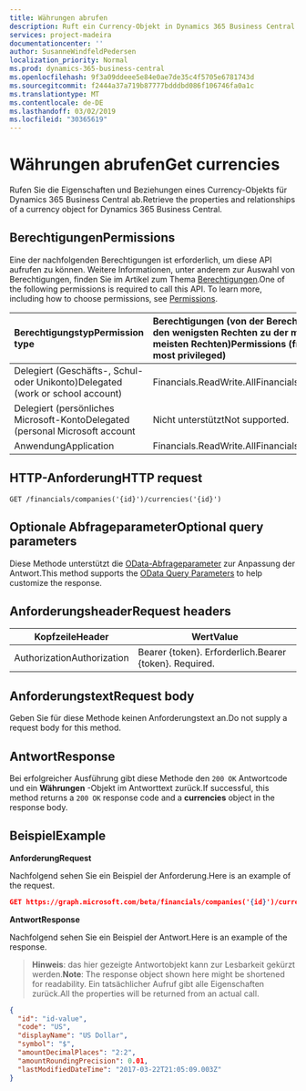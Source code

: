 ```yaml
---
title: Währungen abrufen
description: Ruft ein Currency-Objekt in Dynamics 365 Business Central ab.
services: project-madeira
documentationcenter: ''
author: SusanneWindfeldPedersen
localization_priority: Normal
ms.prod: dynamics-365-business-central
ms.openlocfilehash: 9f3a09ddeee5e84e0ae7de35c4f5705e6781743d
ms.sourcegitcommit: f2444a37a719b87777bdddbd086f106746fa0a1c
ms.translationtype: MT
ms.contentlocale: de-DE
ms.lasthandoff: 03/02/2019
ms.locfileid: "30365619"
---
```

# <a name="get-currencies"></a><span data-ttu-id="4f551-103">Währungen abrufen</span><span class="sxs-lookup"><span data-stu-id="4f551-103">Get currencies</span></span>
<span data-ttu-id="4f551-104">Rufen Sie die Eigenschaften und Beziehungen eines Currency-Objekts für Dynamics 365 Business Central ab.</span><span class="sxs-lookup"><span data-stu-id="4f551-104">Retrieve the properties and relationships of a currency object for Dynamics 365 Business Central.</span></span>

## <a name="permissions"></a><span data-ttu-id="4f551-105">Berechtigungen</span><span class="sxs-lookup"><span data-stu-id="4f551-105">Permissions</span></span>
<span data-ttu-id="4f551-p101">Eine der nachfolgenden Berechtigungen ist erforderlich, um diese API aufrufen zu können. Weitere Informationen, unter anderem zur Auswahl von Berechtigungen, finden Sie im Artikel zum Thema [Berechtigungen](/graph/permissions-reference).</span><span class="sxs-lookup"><span data-stu-id="4f551-p101">One of the following permissions is required to call this API. To learn more, including how to choose permissions, see [Permissions](/graph/permissions-reference).</span></span>

|<span data-ttu-id="4f551-108">Berechtigungstyp</span><span class="sxs-lookup"><span data-stu-id="4f551-108">Permission type</span></span> |<span data-ttu-id="4f551-109">Berechtigungen (von der Berechtigung mit den wenigsten Rechten zu der mit den meisten Rechten)</span><span class="sxs-lookup"><span data-stu-id="4f551-109">Permissions (from least to most privileged)</span></span>|
|:---------------|:------------------------------------------|
|<span data-ttu-id="4f551-110">Delegiert (Geschäfts-, Schul- oder Unikonto)</span><span class="sxs-lookup"><span data-stu-id="4f551-110">Delegated (work or school account)</span></span>|<span data-ttu-id="4f551-111">Financials.ReadWrite.All</span><span class="sxs-lookup"><span data-stu-id="4f551-111">Financials.ReadWrite.All</span></span> |
|<span data-ttu-id="4f551-112">Delegiert (persönliches Microsoft-Konto</span><span class="sxs-lookup"><span data-stu-id="4f551-112">Delegated (personal Microsoft account</span></span>|<span data-ttu-id="4f551-113">Nicht unterstützt</span><span class="sxs-lookup"><span data-stu-id="4f551-113">Not supported.</span></span>|
|<span data-ttu-id="4f551-114">Anwendung</span><span class="sxs-lookup"><span data-stu-id="4f551-114">Application</span></span>|<span data-ttu-id="4f551-115">Financials.ReadWrite.All</span><span class="sxs-lookup"><span data-stu-id="4f551-115">Financials.ReadWrite.All</span></span>|

## <a name="http-request"></a><span data-ttu-id="4f551-116">HTTP-Anforderung</span><span class="sxs-lookup"><span data-stu-id="4f551-116">HTTP request</span></span>

```
GET /financials/companies('{id}')/currencies('{id}')
```

## <a name="optional-query-parameters"></a><span data-ttu-id="4f551-117">Optionale Abfrageparameter</span><span class="sxs-lookup"><span data-stu-id="4f551-117">Optional query parameters</span></span>
<span data-ttu-id="4f551-118">Diese Methode unterstützt die [OData-Abfrageparameter](/graph/query-parameters) zur Anpassung der Antwort.</span><span class="sxs-lookup"><span data-stu-id="4f551-118">This method supports the [OData Query Parameters](/graph/query-parameters) to help customize the response.</span></span>

## <a name="request-headers"></a><span data-ttu-id="4f551-119">Anforderungsheader</span><span class="sxs-lookup"><span data-stu-id="4f551-119">Request headers</span></span>
|<span data-ttu-id="4f551-120">Kopfzeile</span><span class="sxs-lookup"><span data-stu-id="4f551-120">Header</span></span>|<span data-ttu-id="4f551-121">Wert</span><span class="sxs-lookup"><span data-stu-id="4f551-121">Value</span></span>|
|------|-----|
|<span data-ttu-id="4f551-122">Authorization</span><span class="sxs-lookup"><span data-stu-id="4f551-122">Authorization</span></span>  |<span data-ttu-id="4f551-p102">Bearer {token}. Erforderlich.</span><span class="sxs-lookup"><span data-stu-id="4f551-p102">Bearer {token}. Required.</span></span> |

## <a name="request-body"></a><span data-ttu-id="4f551-125">Anforderungstext</span><span class="sxs-lookup"><span data-stu-id="4f551-125">Request body</span></span>
<span data-ttu-id="4f551-126">Geben Sie für diese Methode keinen Anforderungstext an.</span><span class="sxs-lookup"><span data-stu-id="4f551-126">Do not supply a request body for this method.</span></span>

## <a name="response"></a><span data-ttu-id="4f551-127">Antwort</span><span class="sxs-lookup"><span data-stu-id="4f551-127">Response</span></span>
<span data-ttu-id="4f551-128">Bei erfolgreicher Ausführung gibt diese Methode den `200 OK` Antwortcode und ein **Währungen** -Objekt im Antworttext zurück.</span><span class="sxs-lookup"><span data-stu-id="4f551-128">If successful, this method returns a `200 OK` response code and a **currencies** object in the response body.</span></span>

## <a name="example"></a><span data-ttu-id="4f551-129">Beispiel</span><span class="sxs-lookup"><span data-stu-id="4f551-129">Example</span></span>

<span data-ttu-id="4f551-130">**Anforderung**</span><span class="sxs-lookup"><span data-stu-id="4f551-130">**Request**</span></span>

<span data-ttu-id="4f551-131">Nachfolgend sehen Sie ein Beispiel der Anforderung.</span><span class="sxs-lookup"><span data-stu-id="4f551-131">Here is an example of the request.</span></span>

```json
GET https://graph.microsoft.com/beta/financials/companies('{id}')/currencies('{id}')
```

<span data-ttu-id="4f551-132">**Antwort**</span><span class="sxs-lookup"><span data-stu-id="4f551-132">**Response**</span></span>

<span data-ttu-id="4f551-133">Nachfolgend sehen Sie ein Beispiel der Antwort.</span><span class="sxs-lookup"><span data-stu-id="4f551-133">Here is an example of the response.</span></span> 

> <span data-ttu-id="4f551-134">**Hinweis**: das hier gezeigte Antwortobjekt kann zur Lesbarkeit gekürzt werden.</span><span class="sxs-lookup"><span data-stu-id="4f551-134">**Note**: The response object shown here might be shortened for readability.</span></span> <span data-ttu-id="4f551-135">Ein tatsächlicher Aufruf gibt alle Eigenschaften zurück.</span><span class="sxs-lookup"><span data-stu-id="4f551-135">All the properties will be returned from an actual call.</span></span>

```json
{
  "id": "id-value",
  "code": "US",
  "displayName": "US Dollar",
  "symbol": "$",
  "amountDecimalPlaces": "2:2",
  "amountRoundingPrecision": 0.01,
  "lastModifiedDateTime": "2017-03-22T21:05:09.003Z"
}
```
